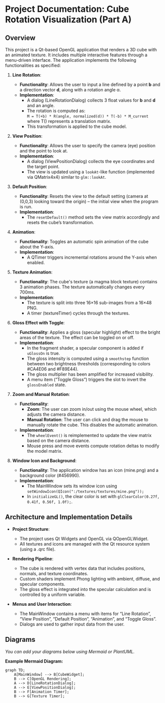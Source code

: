 # Project Documentation: Cube Rotation Visualization (Part A)

## Overview

This project is a Qt-based OpenGL application that renders a 3D cube with an animated texture. It includes multiple interactive features through a menu-driven interface. The application implements the following functionalities as specified:

1. **Line Rotation**:  
   - **Functionality**: Allows the user to input a line defined by a point **b** and a direction vector **d**, along with a rotation angle α.  
   - **Implementation**:  
     - A dialog (LineRotationDialog) collects 3 float values for **b** and **d** and an angle.
     - The rotation is computed as:  
       `M = T(+b) * R(angle, normalized(d)) * T(-b) * M_current`  
       where T() represents a translation matrix.
     - This transformation is applied to the cube model.

2. **View Position**:  
   - **Functionality**: Allows the user to specify the camera (eye) position and the point to look at.  
   - **Implementation**:  
     - A dialog (ViewPositionDialog) collects the eye coordinates and the target point.
     - The view is updated using a `lookAt`-like function (implemented via QMatrix4x4) similar to `glm::lookAt`.

3. **Default Position**:  
   - **Functionality**: Resets the view to the default setting (camera at (0,0,3) looking toward the origin) – the initial view when the program is run.
   - **Implementation**:  
     - The `resetDefault()` method sets the view matrix accordingly and resets the cube’s transformation.

4. **Animation**:  
   - **Functionality**: Toggles an automatic spin animation of the cube about the Y-axis.
   - **Implementation**:  
     - A QTimer triggers incremental rotations around the Y-axis when enabled.

5. **Texture Animation**:  
   - **Functionality**: The cube's texture (a magma block texture) contains 3 animation phases. The texture automatically changes every 700ms.
   - **Implementation**:  
     - The texture is split into three 16×16 sub-images from a 16×48 PNG.
     - A timer (textureTimer) cycles through the textures.

6. **Gloss Effect with Toggle**:  
   - **Functionality**: Applies a gloss (specular highlight) effect to the bright areas of the texture. The effect can be toggled on or off.
   - **Implementation**:  
     - In the fragment shader, a specular component is added if `uGlossOn` is true.
     - The gloss intensity is computed using a `smoothstep` function between two brightness thresholds (corresponding to colors #CA4E06 and #F89E44).
     - The gloss multiplier has been amplified for increased visibility.
     - A menu item (“Toggle Gloss”) triggers the slot to invert the `glossEnabled` state.

7. **Zoom and Manual Rotation**:  
   - **Functionality**:  
     - **Zoom**: The user can zoom in/out using the mouse wheel, which adjusts the camera distance.
     - **Manual Rotation**: The user can click and drag the mouse to manually rotate the cube. This disables the automatic animation.
   - **Implementation**:  
     - The `wheelEvent()` is reimplemented to update the view matrix based on the camera distance.
     - Mouse press and move events compute rotation deltas to modify the model matrix.

8. **Window Icon and Background**:  
   - **Functionality**: The application window has an icon (mine.png) and a background color (#456990).
   - **Implementation**:  
     - The MainWindow sets its window icon using `setWindowIcon(QIcon(":/textures/textures/mine.png"));`
     - In `initializeGL()`, the clear color is set with `glClearColor(0.27f, 0.41f, 0.56f, 1.0f);`.

## Architecture and Implementation Details

- **Project Structure**:  
  - The project uses Qt Widgets and OpenGL via QOpenGLWidget.
  - All textures and icons are managed with the Qt resource system (using a .qrc file).

- **Rendering Pipeline**:  
  - The cube is rendered with vertex data that includes positions, normals, and texture coordinates.
  - Custom shaders implement Phong lighting with ambient, diffuse, and specular components.
  - The gloss effect is integrated into the specular calculation and is controlled by a uniform variable.

- **Menus and User Interaction**:  
  - The MainWindow contains a menu with items for “Line Rotation”, “View Position”, “Default Position”, “Animation”, and “Toggle Gloss”.
  - Dialogs are used to gather input data from the user.

## Diagrams

*You can add your diagrams below using Mermaid or PlantUML.*

**Example Mermaid Diagram:**

```mermaid
graph TD;
    A[MainWindow] --> B[CubeWidget];
    B --> C[OpenGL Rendering];
    A --> D[LineRotationDialog];
    A --> E[ViewPositionDialog];
    B --> F[Animation Timer];
    B --> G[Texture Timer];

